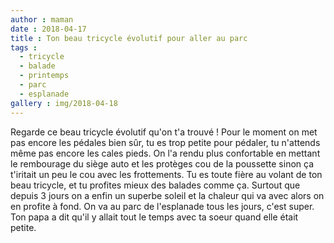 ```yaml
---
author : maman
date : 2018-04-17
title : Ton beau tricycle évolutif pour aller au parc
tags : 
  - tricycle
  - balade
  - printemps
  - parc
  - esplanade
gallery : img/2018-04-18
---
```


Regarde ce beau tricycle évolutif qu'on t'a trouvé ! Pour le moment on met pas encore les pédales bien sûr, tu es trop petite pour pédaler, tu n'attends même pas encore les cales pieds. On l'a rendu plus confortable en mettant le rembourage du siège auto et les protèges cou de la poussette sinon ça t'iritait un peu le cou avec les frottements. Tu es toute fière au volant de ton beau tricycle, et tu profites mieux des balades comme ça. Surtout que depuis 3 jours on a enfin un superbe soleil et la chaleur qui va avec alors on en profite à fond. On va au parc de l'esplanade tous les jours, c'est super. Ton papa a dit qu'il y allait tout le temps avec ta soeur quand elle était petite. 